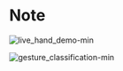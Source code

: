 # Note

![live_hand_demo-min](https://github.com/PINTO0309/PINTO_model_zoo/assets/33194443/c0878c15-44a0-4e2a-98b5-c85811904efe)

![gesture_classification-min](https://github.com/PINTO0309/PINTO_model_zoo/assets/33194443/c42564a4-f5de-4ad7-a57c-b90f9b16e6f8)
